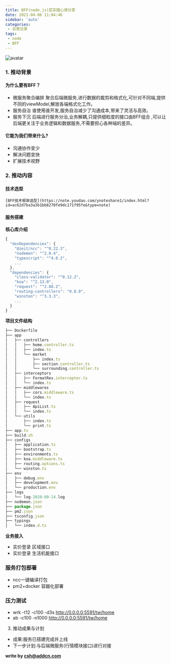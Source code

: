 ```yaml
---
title: BFF(node.js)层实践心得分享
date: 2021-04-06 11:04:46
sidebar: 'auto'
categories: 
 - 日常记录
tags: 
 - node
 - BFF
---
```

![avatar](./images/bff-node.png)
### 1. 推动背景
#### 为什么要有BFF？
- 微服务聚合编排
聚合后端微服务,进行数据的裁剪和格式化,可针对不同端,提供不同的viewModel,解放各端格式化工作。
- 服务自治
谁使用谁开发,服务自治减少了沟通成本,带来了灵活与高效。
- 服务下沉
后端进行服务分治,业务解耦,只提供细粒度的接口由BFF组合 ,可以让后端更关注于业务逻辑和数据服务,不需要担心各种端的差异。
#### 它能为我们带来什么?
- 沟通协作变少
- 解决问题变快
- 扩展技术视野
### 2. 推动内容
#### 技术选型
    [BFF技术框架选型](https://note.youdao.com/ynoteshare1/index.html?id=ac62d7ba3a3b1bb8270fe9dc171f95fe&type=note)
#### 服务搭建
**核心库介绍**
```javascript
{
  "devDependencies": {
    "@zeit/ncc": "^0.22.3",
    "nodemon": "^2.0.4",
    "typescript": "^4.0.2",
    ...
  },
  "dependencies": {
    "class-validator": "^0.12.2",
    "koa": "^2.13.0",
    "request": "^2.88.2",
    "routing-controllers": "0.8.0",
    "winston": "^3.3.3",
    ...
  }
}
```
**项目文件结构**
```javascript
├── Dockerfile
├── app
│   ├── controllers
│   │   ├── home.controller.ts
│   │   ├── index.ts
│   │   └── market
│   │       ├── index.ts
│   │       ├── section.controller.ts
│   │       └── surrounding.controller.ts
│   ├── interceptors
│   │   ├── FormatRes.interceptor.ts
│   │   └── index.ts
│   ├── middlewares
│   │   ├── cors.middleware.ts
│   │   └── index.ts
│   ├── request
│   │   ├── ApiList.ts
│   │   └── index.ts
│   └── utils
│       ├── index.ts
│       └── print.ts
├── app.ts
├── build.sh
├── configs
│   ├── application.ts
│   ├── bootstrap.ts
│   ├── environments.ts
│   ├── koa.middleware.ts
│   ├── routing.options.ts
│   └── winston.ts
├── env
│   ├── debug.env
│   ├── development.env
│   └── production.env
├── logs
│   └── log-2020-09-14.log
├── nodemon.json
├── package.json
├── pm2.json
├── tsconfig.json
├── typings
│   └── index.d.ts
```
**业务接入**
- 实价登录 区域接口
- 实价登录 生活机能接口
### 服务打包部署  
- ncc一键编译打包
- pm2+docker 容器化部署
### 压力测试
- wrk -t12 -c100 -d3s  http://0.0.0.0:5591/tw/home
- ab -c100 -n1000 http://0.0.0.0:5591/tw/home
3. 推动成果与计划
- 成果:服务已搭建完成并上线
- 下一步计划:与后端微服务(行情模块接口)进行对接

**write by csh@addcn.com**